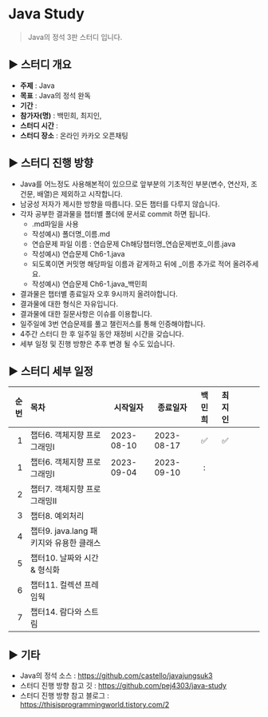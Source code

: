 Java Study
=============
> Java의 정석 3판 스터디 입니다.

## :arrow_forward: 스터디 개요
* **주제** : Java
* **목표** : Java의 정석 완독
* **기간** : 
* **참가자(명)** : 백민희, 최지인, 
* **스터디 시간** : 
* **스터디 장소** : 온라인 카카오 오픈채팅

##  :arrow_forward: 스터디 진행 방향
* Java를 어느정도 사용해본적이 있으므로 앞부분의 기초적인 부분(변수, 연산자, 조건문, 배열)은 제외하고 시작합니다.
* 남궁성 저자가 제시한 방향을 따릅니다. 모든 챕터를 다루지 않습니다.
* 각자 공부한 결과물을 챕터별 폴더에 문서로 commit 하면 됩니다. 
  * .md파일을 사용
  * 작성예시) 폴더명_이름.md
  * 연습문제 파일 이름 : 연습문제 Ch해당챕터명_연습문제번호_이름.java
  * 작성예시) 연습문제 Ch6-1.java
  * 되도록이면 커밋명 해당파일 이름과 같게하고 뒤에 _이름 추가로 적어 올려주세요.
  * 작성예시) 연습문제 Ch6-1.java_백민희 
* 결과물은 챕터별 종료일자 오후 9시까지 올려야합니다.
* 결과물에 대한 형식은 자유입니다.
* 결과물에 대한 질문사항은 이슈를 이용합니다.
* 일주일에 3번 연습문제를 풀고 챌린저스를 통해 인증해야합니다.
* 4주간 스터디 한 후 일주일 동안 재정비 시간을 갖습니다.
* 세부 일정 및 진행 방향은 추후 변경 될 수도 있습니다.

## :arrow_forward: 스터디 세부 일정
| 순번 | 목차              | 시작일자       | 종료일자       |        백민희         | 최지인 |  |  |  |  
| ------: | :---------------|------------|------------|:------------------:|:---:|:---:|:---:|:-------:|
| 1 | 챕터6. 객체지향 프로그래밍Ⅰ | 2023-08-10 | 2023-08-17 | :white_check_mark: | :white_check_mark: |     |     |  |
| 1 | 챕터6. 객체지향 프로그래밍Ⅰ | 2023-09-04 | 2023-09-10 | : |  |     |     |  |
| 2 | 챕터7. 객체지향 프로그래밍Ⅱ |            |            |                    |     |     |     |  |
| 3 | 챕터8. 예외처리 |            |            |                    |     |     |     |  |
| 4 | 챕터9. java.lang 패키지와 유용한 클래스 |            |            |                    |     |     |     |  |
| 5 | 챕터10. 날짜와 시간 & 형식화 |            |            |                    |     |     |     |  |
| 6 | 챕터11. 컬렉션 프레임웍 |            |            |                    |     |     |     |  |
| 7 | 챕터14. 람다와 스트림 |            |            |                    |     |     |     |  |


## :arrow_forward: 기타
+ Java의 정석 소스 : https://github.com/castello/javajungsuk3
+ 스터디 진행 방향 참고 깃 : https://github.com/pej4303/java-study
+ 스터디 진행 방향 참고 블로그 : https://thisisprogrammingworld.tistory.com/2
